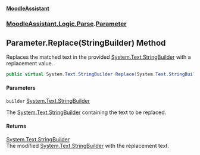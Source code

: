 #### [MoodleAssistant](index.md 'index')
### [MoodleAssistant.Logic.Parse](MoodleAssistant.Logic.Parse.md 'MoodleAssistant.Logic.Parse').[Parameter](MoodleAssistant.Logic.Parse.Parameter.md 'MoodleAssistant.Logic.Parse.Parameter')

## Parameter.Replace(StringBuilder) Method

Replaces the matched text in the provided [System.Text.StringBuilder](https://docs.microsoft.com/en-us/dotnet/api/System.Text.StringBuilder 'System.Text.StringBuilder') with a replacement value.

```csharp
public virtual System.Text.StringBuilder Replace(System.Text.StringBuilder builder);
```
#### Parameters

<a name='MoodleAssistant.Logic.Parse.Parameter.Replace(System.Text.StringBuilder).builder'></a>

`builder` [System.Text.StringBuilder](https://docs.microsoft.com/en-us/dotnet/api/System.Text.StringBuilder 'System.Text.StringBuilder')

The [System.Text.StringBuilder](https://docs.microsoft.com/en-us/dotnet/api/System.Text.StringBuilder 'System.Text.StringBuilder') containing the text to be replaced.

#### Returns
[System.Text.StringBuilder](https://docs.microsoft.com/en-us/dotnet/api/System.Text.StringBuilder 'System.Text.StringBuilder')  
The modified [System.Text.StringBuilder](https://docs.microsoft.com/en-us/dotnet/api/System.Text.StringBuilder 'System.Text.StringBuilder') with the replacement text.